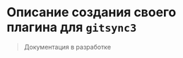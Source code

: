 Описание создания своего плагина для `gitsync3`
===============

<!-- TOC insertAnchor:true -->


<!-- /TOC -->

> Документация в разработке

<!-- TODO: Подготовить документацию -->